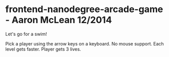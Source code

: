 frontend-nanodegree-arcade-game - Aaron McLean 12/2014
===============================

Let's go for a swim!

Pick a player using the arrow keys on a keyboard.
No mouse support.
Each level gets faster.
Player gets 3 lives.
